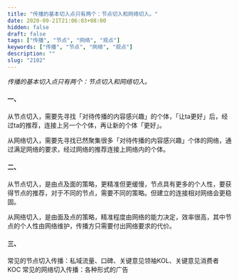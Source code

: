 ```yaml
---
title: "传播的基本切入点只有两个：节点切入和网络切入。"
date: 2020-09-21T21:06:03+08:00
hidden: false
draft: false
tags: ["传播", "节点", "网络", "观点"]
keywords: ["传播", "节点", "网络", "观点"]
description: ""
slug: "2102"
---
```


*传播的基本切入点只有两个：节点切入和网络切入。*

#### 一、
从节点切入，需要先寻找「对待传播的内容感兴趣」的个体，「让ta更好」后，经过ta的推荐，连接上另一个个体，再让新的个体「更好」。

从网络切入，需要先寻找已然聚集很多「对待传播的内容感兴趣」个体的网络，通过满足网络的要求，经过网络的推荐连接上网络内的个体。

#### 二、
从节点切入，是由点及面的策略，更精准但更缓慢，节点具有更多的个人性，要获得节点的推荐，对于不同的节点，需要不同的策略。但建立的连接相对网络会更稳固。

从网络切入，是由面及点的策略，精准程度由网络的能力决定，效率很高，其中节点的个人性由网络维护，传播方只需要付出网络要求的代价。

#### 三、
常见的节点切入传播：私域流量、口碑、关键意见领袖KOL、关键意见消费者KOC
常见的网络切入传播：各种形式的广告